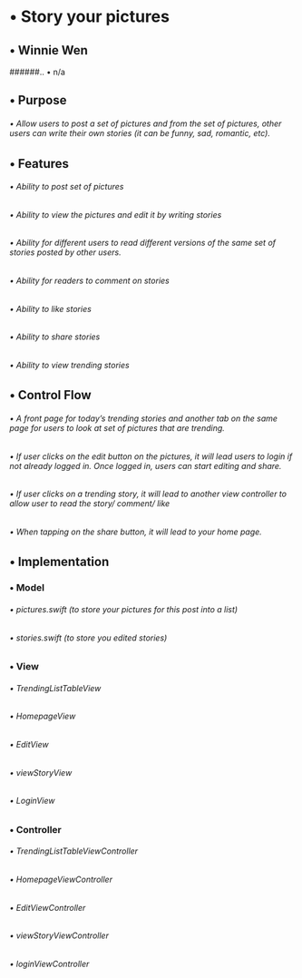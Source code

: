 #    •   Story your pictures 
##    •   Winnie Wen
######..        •   n/a
##    •	Purpose
######            •	Allow users to post a set of pictures and from the set of pictures, other users can write their own stories (it can be funny, sad, romantic, etc).
##    •	Features
###### 	    •	Ability to post set of pictures
###### 	    •	Ability to view the pictures and edit it by writing stories
###### 	    •	Ability for different users to read different versions of the same set of stories posted by other users.
###### 	    •	Ability for readers to comment on stories
###### 	    •	Ability to like stories
###### 	    •	Ability to share stories
###### 	    •	Ability to view trending stories
##    •	Control Flow
######	    •	A front page for today’s trending stories and another tab on the same page for users to look at set of pictures that are trending.
######	    •	If user clicks on the edit button on the pictures, it will lead users to login if not already logged in. Once logged in, users can start editing and share.
######	    •	If user clicks on a trending story, it will lead to another view controller to allow user to read the story/ comment/ like
######	    •	When tapping on the share button, it will lead to your home page.
##    •	Implementation
###	    •	Model
######		    •	pictures.swift (to store your pictures for this post into a list)
######		    •	stories.swift (to store you edited stories)
###	    •	View
######		    •	TrendingListTableView
######		    •	HomepageView
######		    •	EditView
######		    •	viewStoryView
######		    •	LoginView
###		•	Controller
######		    •	TrendingListTableViewController
######		    •	HomepageViewController
######		    •	EditViewController
######		    •	viewStoryViewController
######		    •	loginViewController